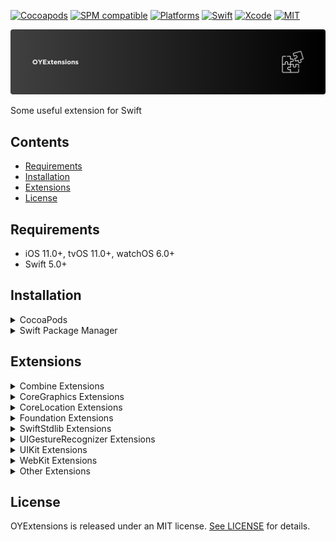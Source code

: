 [![Cocoapods](https://img.shields.io/cocoapods/v/OYExtensions.svg)](https://cocoapods.org/pods/OYExtensions)
[![SPM compatible](https://img.shields.io/badge/SPM-Compatible-red.svg?style=flat)](https://swift.org/package-manager/)
[![Platforms](https://img.shields.io/badge/platforms-iOS%20%7C%20watchOS-yellow.svg)](https://github.com/osmanyildirim/OYExtensions)
[![Swift](https://img.shields.io/badge/Swift-5.7-orange.svg)](https://swift.org)
[![Xcode](https://img.shields.io/badge/Xcode-14.2-blue.svg)](https://developer.apple.com/xcode)
[![MIT](https://img.shields.io/badge/License-MIT-lightgray.svg)](https://opensource.org/licenses/MIT)

<p align="left">
  <img src="Assets/Banner.png" title="OYExtensions">
</p>

Some useful extension for Swift

## Contents

* [Requirements](#requirements)
* [Installation](#installation)
* [Extensions](#extensions)
* [License](#license)

## Requirements

* iOS 11.0+, tvOS 11.0+, watchOS 6.0+
* Swift 5.0+

## Installation

<details>
<summary>CocoaPods</summary>
<br/>
<p>Add the following line to your <code>Podfile</code></p>

```
pod 'OYExtensions'
```

</details>

<details>
  <summary>Swift Package Manager</summary>
  <br/>
Add OYExtensions as a dependency to your <code>Package.swift</code> and specify OYExtensions as a target dependency:
  <br/>

```swift
import PackageDescription
  
let package = Package(
    name: "YOUR_PROJECT_NAME",
    targets: [],
    dependencies: [
        .package(url: "https://github.com/osmanyildirim/OYExtensions.git", .upToNextMinor(from: "1.0")),
    ],
    targets: [
        .target(
            name: "YOUR_PROJECT_NAME",
            dependencies: ["OYExtensions"])
    ]
)

```

</details>

## Extensions

<details>
<summary>Combine Extensions</summary>
<ul>
<li><a href="https://github.com/osmanyildirim/OYExtensions/blob/main/Sources/Combine/Publisher%2BExtensions.swift"><code>Publisher extensions</code></a></li>
</ul>
</details>

<details>
<summary>CoreGraphics Extensions</summary>
<ul>
<li><a href="https://github.com/osmanyildirim/OYExtensions/blob/main/Sources/CoreGraphics/CGFloat%2BExtensions.swift"><code>CGFloat extensions</code></a></li>
<li><a href="https://github.com/osmanyildirim/OYExtensions/blob/main/Sources/CoreGraphics/CGPoint%2BExtensions.swift"><code>CGPoint extensions</code></a></li>
<li><a href="https://github.com/osmanyildirim/OYExtensions/blob/main/Sources/CoreGraphics/CGRect%2BExtensions.swift"><code>CGRect extensions</code></a></li>
<li><a href="https://github.com/osmanyildirim/OYExtensions/blob/main/Sources/CoreGraphics/CGSize%2BExtensions.swift"><code>CGSize extensions</code></a></li>
</ul>
</details>

<details>
<summary>CoreLocation Extensions</summary>
<ul>
<li><a href="https://github.com/osmanyildirim/OYExtensions/blob/main/Sources/CoreLocation/CLLocation%2BExtensions.swift"><code>CLLocation extensions</code></a></li>
<li><a href="https://github.com/osmanyildirim/OYExtensions/blob/main/Sources/CoreLocation/CLLocationCoordinate2D%2BExtensions.swift"><code>CLLocationCoordinate2D extensions</code></a></li>
<li><a href="https://github.com/osmanyildirim/OYExtensions/blob/main/Sources/CoreLocation/MKMapItem%2BExtensions.swift"><code>MKMapItem extensions</code></a></li>
<li><a href="https://github.com/osmanyildirim/OYExtensions/blob/main/Sources/CoreLocation/MKMapView%2BExtensions.swift"><code>MKMapView extensions</code></a></li>
<li><a href="https://github.com/osmanyildirim/OYExtensions/blob/main/Sources/CoreLocation/MKPolyline%2BExtensions.swift"><code>MKPolyline extensions</code></a></li>
</ul>
</details>

<details>
<summary>Foundation Extensions</summary>
<ul>
<li><a href="https://github.com/osmanyildirim/OYExtensions/blob/main/Sources/Foundation/AttributedString%2BExtensions.swift"><code>AttributedString extensions</code></a></li>
<li><a href="https://github.com/osmanyildirim/OYExtensions/blob/main/Sources/Foundation/Bundle%2BExtensions.swift"><code>Bundle extensions</code></a></li>
<li><a href="https://github.com/osmanyildirim/OYExtensions/blob/main/Sources/Foundation/Data%2BExtensions.swift"><code>Data extensions</code></a></li>
<li><a href="https://github.com/osmanyildirim/OYExtensions/blob/main/Sources/Foundation/Date%2BExtensions.swift"><code>Date extensions</code></a></li>
<li><a href="https://github.com/osmanyildirim/OYExtensions/blob/main/Sources/Foundation/Decodable%2BExtensions.swift"><code>Decodable extensions</code></a></li>
<li><a href="https://github.com/osmanyildirim/OYExtensions/blob/main/Sources/Foundation/DispatchQueue%2BExtensions.swift"><code>DispatchQueue extensions</code></a></li>
<li><a href="https://github.com/osmanyildirim/OYExtensions/blob/main/Sources/Foundation/Encodable%2BExtensions.swift"><code>Encodable extensions</code></a></li>
<li><a href="https://github.com/osmanyildirim/OYExtensions/blob/main/Sources/Foundation/FileManager%2BExtensions.swift"><code>FileManager extensions</code></a></li>
<li><a href="https://github.com/osmanyildirim/OYExtensions/blob/main/Sources/Foundation/Measurement%2BExtensions.swift"><code>Measurement extensions</code></a></li>
<li><a href="https://github.com/osmanyildirim/OYExtensions/blob/main/Sources/Foundation/NSObject%2BExtensions.swift"><code>NSObject extensions</code></a></li>
<li><a href="https://github.com/osmanyildirim/OYExtensions/blob/main/Sources/Foundation/NSString%2BExtensions.swift"><code>NSString extensions</code></a></li>
<li><a href="https://github.com/osmanyildirim/OYExtensions/blob/main/Sources/Foundation/Timer%2BExtensions.swift"><code>Timer extensions</code></a></li>
<li><a href="https://github.com/osmanyildirim/OYExtensions/blob/main/Sources/Foundation/URL%2BExtensions.swift"><code>URL extensions</code></a></li>
<li><a href="https://github.com/osmanyildirim/OYExtensions/blob/main/Sources/Foundation/UserDefaults%2BExtensions.swift"><code>UserDefaults extensions</code></a></li>
</ul>
</details>

<details>
<summary>SwiftStdlib Extensions</summary>
<ul>
<li><a href="https://github.com/osmanyildirim/OYExtensions/blob/main/Sources/SwiftStdlib/Array%2BExtensions.swift"><code>Array extensions</code></a></li>
<li><a href="https://github.com/osmanyildirim/OYExtensions/blob/main/Sources/SwiftStdlib/Bool%2BExtensions.swift"><code>Bool extensions</code></a></li>
<li><a href="https://github.com/osmanyildirim/OYExtensions/blob/main/Sources/SwiftStdlib/Character%2BExtensions.swift"><code>Character extensions</code></a></li>
<li><a href="https://github.com/osmanyildirim/OYExtensions/blob/main/Sources/SwiftStdlib/Comparable%2BExtensions.swift"><code>Comparable extensions</code></a></li>
<li><a href="https://github.com/osmanyildirim/OYExtensions/blob/main/Sources/SwiftStdlib/Dictionary%2BExtensions.swift"><code>Dictionary extensions</code></a></li>
<li><a href="https://github.com/osmanyildirim/OYExtensions/blob/main/Sources/SwiftStdlib/Double%2BExtensions.swift"><code>Double extensions</code></a></li>
<li><a href="https://github.com/osmanyildirim/OYExtensions/blob/main/Sources/SwiftStdlib/Float%2BExtensions.swift"><code>Float extensions</code></a></li>
<li><a href="https://github.com/osmanyildirim/OYExtensions/blob/main/Sources/SwiftStdlib/Int%2BExtensions.swift"><code>Int extensions</code></a></li>
<li><a href="https://github.com/osmanyildirim/OYExtensions/blob/main/Sources/SwiftStdlib/Optional%2BExtensions.swift"><code>Optional extensions</code></a></li>
<li><a href="https://github.com/osmanyildirim/OYExtensions/blob/main/Sources/SwiftStdlib/String%2BExtensions.swift"><code>String extensions</code></a></li>
</ul>
</details>

<details>
<summary>UIGestureRecognizer Extensions</summary>
<ul>
<li><a href="https://github.com/osmanyildirim/OYExtensions/blob/main/Sources/Gesture/OYLongPressGesture.swift"><code>LongPressGesture extensions</code></a></li>
<li><a href="https://github.com/osmanyildirim/OYExtensions/blob/main/Sources/Gesture/OYPanGesture.swift"><code>PanGesture extensions</code></a></li>
<li><a href="https://github.com/osmanyildirim/OYExtensions/blob/main/Sources/Gesture/OYPinchGesture.swift"><code>PinchGesture extensions</code></a></li>
<li><a href="https://github.com/osmanyildirim/OYExtensions/blob/main/Sources/Gesture/OYSwipeGesture.swift"><code>SwipeGesture extensions</code></a></li>
<li><a href="https://github.com/osmanyildirim/OYExtensions/blob/main/Sources/Gesture/OYTapGesture.swift"><code>Tap extensions</code></a></li>
</ul>
</details>

<details>
<summary>UIKit Extensions</summary>
<ul>
<li><a href="https://github.com/osmanyildirim/OYExtensions/blob/main/Sources/UIKit/NSLayoutConstraint%2BExtensions.swift"><code>NSLayoutConstraint extensions</code></a></li>
<li><a href="https://github.com/osmanyildirim/OYExtensions/blob/main/Sources/UIKit/UIAlertController%2BExtensions.swift"><code>UIAlertController extensions</code></a></li>
<li><a href="https://github.com/osmanyildirim/OYExtensions/blob/main/Sources/UIKit/UIApplication%2BExtensions.swift"><code>UIApplication extensions</code></a></li>
<li><a href="https://github.com/osmanyildirim/OYExtensions/blob/main/Sources/UIKit/UIButton%2BExtensions.swift"><code>UIButton extensions</code></a></li>
<li><a href="https://github.com/osmanyildirim/OYExtensions/blob/main/Sources/UIKit/UICollectionView%2BExtensions.swift"><code>UICollectionView extensions</code></a></li>
<li><a href="https://github.com/osmanyildirim/OYExtensions/blob/main/Sources/UIKit/UIColor%2BExtensions.swift"><code>UIColor extensions</code></a></li>
<li><a href="https://github.com/osmanyildirim/OYExtensions/blob/main/Sources/UIKit/UIControl%2BExtensions.swift"><code>UIControl extensions</code></a></li>
<li><a href="https://github.com/osmanyildirim/OYExtensions/blob/main/Sources/UIKit/UIDatePicker%2BExtensions.swift"><code>UIDatePicker extensions</code></a></li>
<li><a href="https://github.com/osmanyildirim/OYExtensions/blob/main/Sources/UIKit/UIDevice%2BExtensions.swift"><code>UIDevice extensions</code></a></li>
<li><a href="https://github.com/osmanyildirim/OYExtensions/blob/main/Sources/UIKit/UIFeedbackGenerator%2BExtensions.swift"><code>UIFeedbackGenerator extensions</code></a></li>
<li><a href="https://github.com/osmanyildirim/OYExtensions/blob/main/Sources/UIKit/UIFont%2BExtensions.swift"><code>UIFont extensions</code></a></li>
<li><a href="https://github.com/osmanyildirim/OYExtensions/blob/main/Sources/UIKit/UIImage%2BExtensions.swift"><code>UIImage extensions</code></a></li>
<li><a href="https://github.com/osmanyildirim/OYExtensions/blob/main/Sources/UIKit/UIImageView%2BExtensions.swift"><code>UIImageView extensions</code></a></li>
<li><a href="https://github.com/osmanyildirim/OYExtensions/blob/main/Sources/UIKit/UILabel%2BExtensions.swift"><code>UILabel extensions</code></a></li>
<li><a href="https://github.com/osmanyildirim/OYExtensions/blob/main/Sources/UIKit/UINavigationBar%2BExtensions.swift"><code>UINavigationBar extensions</code></a></li>
<li><a href="https://github.com/osmanyildirim/OYExtensions/blob/main/Sources/UIKit/UINavigationController%2BExtensions.swift"><code>UINavigationController extensions</code></a></li>
<li><a href="https://github.com/osmanyildirim/OYExtensions/blob/main/Sources/UIKit/UIPasteboard%2BExtensions.swift"><code>UIPasteboard extensions</code></a></li>
<li><a href="https://github.com/osmanyildirim/OYExtensions/blob/main/Sources/UIKit/UIPickerView%2BExtensions.swift"><code>UIPickerView extensions</code></a></li>
<li><a href="https://github.com/osmanyildirim/OYExtensions/blob/main/Sources/UIKit/UIRefreshControl%2BExtensions.swift"><code>UIRefreshControl extensions</code></a></li>
<li><a href="https://github.com/osmanyildirim/OYExtensions/blob/main/Sources/UIKit/UIScreen%2BExtensions.swift"><code>UIScreen extensions</code></a></li>
<li><a href="https://github.com/osmanyildirim/OYExtensions/blob/main/Sources/UIKit/UIScrollView%2BExtensions.swift"><code>UIScrollView extensions</code></a></li>
<li><a href="https://github.com/osmanyildirim/OYExtensions/blob/main/Sources/UIKit/UISearchBar%2BExtensions.swift"><code>UISearchBar extensions</code></a></li>
<li><a href="https://github.com/osmanyildirim/OYExtensions/blob/main/Sources/UIKit/UISlider%2BExtensions.swift"><code>UISlider extensions</code></a></li>
<li><a href="https://github.com/osmanyildirim/OYExtensions/blob/main/Sources/UIKit/UIStackView%2BExtensions.swift"><code>UIStackView extensions</code></a></li>
<li><a href="https://github.com/osmanyildirim/OYExtensions/blob/main/Sources/UIKit/UISegmentedControl%2BExtensions.swift"><code>UISegmentedControl extensions</code></a></li>
<li><a href="https://github.com/osmanyildirim/OYExtensions/blob/main/Sources/UIKit/UISwitch%2BExtensions.swift"><code>UISwitch extensions</code></a></li>
<li><a href="https://github.com/osmanyildirim/OYExtensions/blob/main/Sources/UIKit/UITabBar%2BExtensions.swift"><code>UITabBar extensions</code></a></li>
<li><a href="https://github.com/osmanyildirim/OYExtensions/blob/main/Sources/UIKit/UITabBarController%2BExtensions.swift"><code>UITabBarController extensions</code></a></li>
<li><a href="https://github.com/osmanyildirim/OYExtensions/blob/main/Sources/UIKit/UITabBarItem%2BExtensions.swift"><code>UITabBarItem extensions</code></a></li>
<li><a href="https://github.com/osmanyildirim/OYExtensions/blob/main/Sources/UIKit/UITableView%2BExtensions.swift"><code>UITableView extensions</code></a></li>
<li><a href="https://github.com/osmanyildirim/OYExtensions/blob/main/Sources/UIKit/UITextField%2BExtensions.swift"><code>UITextField extensions</code></a></li>
<li><a href="https://github.com/osmanyildirim/OYExtensions/blob/main/Sources/UIKit/UITextView%2BExtensions.swift"><code>UITextView extensions</code></a></li>
<li><a href="https://github.com/osmanyildirim/OYExtensions/blob/main/Sources/UIKit/UIUserInterfaceSizeClass%2BExtensions.swift"><code>UIUserInterfaceSizeClass extensions</code></a></li>
<li><a href="https://github.com/osmanyildirim/OYExtensions/blob/main/Sources/UIKit/UIView%2BExtensions.swift"><code>UIView extensions</code></a></li>
<li><a href="https://github.com/osmanyildirim/OYExtensions/blob/main/Sources/UIKit/UIViewController%2BExtensions.swift"><code>UIViewController extensions</code></a></li>
<li><a href="https://github.com/osmanyildirim/OYExtensions/blob/main/Sources/UIKit/UIWindow%2BExtensions.swift"><code>UIWindow extensions</code></a></li>
<li><a href="https://github.com/osmanyildirim/OYExtensions/blob/main/Sources/UIKit/UInt%2BExtensions.swift"><code>UInt extensions</code></a></li>
</ul>
</details>

<details>
<summary>WebKit Extensions</summary>
<ul>
<li><a href="https://github.com/osmanyildirim/OYExtensions/blob/main/Sources/WebKit/WKWebView%2BExtensions.swift"><code>WKWebView extensions</code></a></li>
</ul>
</details>

<details>
<summary>Other Extensions</summary>
<ul>
<li><a href="https://github.com/osmanyildirim/OYExtensions/blob/main/Sources/Other/OYHandlerButton.swift"><code>Handler button</code></a></li>
</ul>
</details>

## License
OYExtensions is released under an MIT license. [See LICENSE](https://github.com/osmanyildirim/OYExtensions/blob/main/LICENSE) for details.